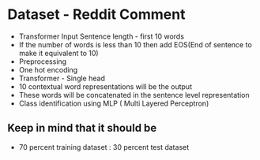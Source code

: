 # Dataset - Reddit Comment
 + Transformer Input Sentence length - first 10 words
 + If the number of words is less than 10 then add EOS(End of sentence to make it equivalent to 10)
 + Preprocessing
 + One hot encoding
 + Transformer - Single head
 + 10 contextual word representations will be the output
 + These words will be concatenated in the sentence level representation
 + Class identification using MLP ( Multi Layered Perceptron)

## Keep in mind that it should be
 + 70 percent training dataset : 30 percent test dataset
 
